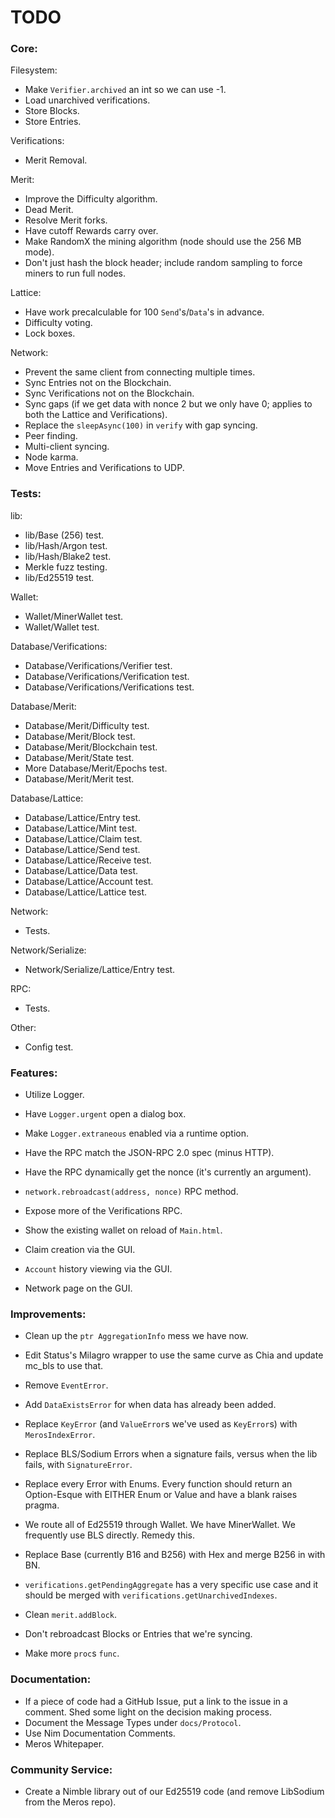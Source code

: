 # TODO

### Core:
Filesystem:
- Make `Verifier.archived` an int so we can use -1.
- Load unarchived verifications.
- Store Blocks.
- Store Entries.

Verifications:
- Merit Removal.

Merit:
- Improve the Difficulty algorithm.
- Dead Merit.
- Resolve Merit forks.
- Have cutoff Rewards carry over.
- Make RandomX the mining algorithm (node should use the 256 MB mode).
- Don't just hash the block header; include random sampling to force miners to run full nodes.

Lattice:
- Have work precalculable for 100 `Send`'s/`Data`'s in advance.
- Difficulty voting.
- Lock boxes.

Network:
- Prevent the same client from connecting multiple times.
- Sync Entries not on the Blockchain.
- Sync Verifications not on the Blockchain.
- Sync gaps (if we get data with nonce 2 but we only have 0; applies to both the Lattice and Verifications).
- Replace the `sleepAsync(100)` in `verify` with gap syncing.
- Peer finding.
- Multi-client syncing.
- Node karma.
- Move Entries and Verifications to UDP.

### Tests:
lib:
- lib/Base (256) test.
- lib/Hash/Argon test.
- lib/Hash/Blake2 test.
- Merkle fuzz testing.
- lib/Ed25519 test.

Wallet:
- Wallet/MinerWallet test.
- Wallet/Wallet test.

Database/Verifications:
- Database/Verifications/Verifier test.
- Database/Verifications/Verification test.
- Database/Verifications/Verifications test.

Database/Merit:
- Database/Merit/Difficulty test.
- Database/Merit/Block test.
- Database/Merit/Blockchain test.
- Database/Merit/State test.
- More Database/Merit/Epochs test.
- Database/Merit/Merit test.

Database/Lattice:
- Database/Lattice/Entry test.
- Database/Lattice/Mint test.
- Database/Lattice/Claim test.
- Database/Lattice/Send test.
- Database/Lattice/Receive test.
- Database/Lattice/Data test.
- Database/Lattice/Account test.
- Database/Lattice/Lattice test.

Network:
- Tests.

Network/Serialize:
- Network/Serialize/Lattice/Entry test.

RPC:
- Tests.

Other:
- Config test.

### Features:
- Utilize Logger.
- Have `Logger.urgent` open a dialog box.
- Make `Logger.extraneous` enabled via a runtime option.

- Have the RPC match the JSON-RPC 2.0 spec (minus HTTP).
- Have the RPC dynamically get the nonce (it's currently an argument).
- `network.rebroadcast(address, nonce)` RPC method.
- Expose more of the Verifications RPC.

- Show the existing wallet on reload of `Main.html`.
- Claim creation via the GUI.
- `Account` history viewing via the GUI.
- Network page on the GUI.

### Improvements:
- Clean up the `ptr AggregationInfo` mess we have now.
- Edit Status's Milagro wrapper to use the same curve as Chia and update mc_bls to use that.

- Remove `EventError`.
- Add `DataExistsError` for when data has already been added.
- Replace `KeyError` (and `ValueError`s we've used as `KeyError`s) with `MerosIndexError`.
- Replace BLS/Sodium Errors when a signature fails, versus when the lib fails, with `SignatureError`.
- Replace every Error with Enums. Every function should return an Option-Esque with EITHER Enum or Value and have a blank raises pragma.

- We route all of Ed25519 through Wallet. We have MinerWallet. We frequently use BLS directly. Remedy this.
- Replace Base (currently B16 and B256) with Hex and merge B256 in with BN.

- `verifications.getPendingAggregate` has a very specific use case and it should be merged with `verifications.getUnarchivedIndexes`.

- Clean `merit.addBlock`.
- Don't rebroadcast Blocks or Entries that we're syncing.

- Make more `proc`s `func`.

### Documentation:
- If a piece of code had a GitHub Issue, put a link to the issue in a comment. Shed some light on the decision making process.
- Document the Message Types under `docs/Protocol`.
- Use Nim Documentation Comments.
- Meros Whitepaper.

### Community Service:
- Create a Nimble library out of our Ed25519 code (and remove LibSodium from the Meros repo).
